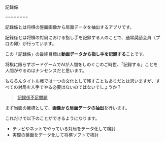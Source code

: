 記録係

========

記録係とは将棋の盤面画像から局面データを抽出するアプリです。

記録係とは将棋の対局における指し手を記録する人のことで、通常奨励会員（プロの卵）が行っています。

この「記録係」の最終目標は**動画データから指し手を記録する**ことです。

将棋に限らずボードゲームでAIが人間をしのぐこのご時世、「記録する」ことを人間がやるのはナンセンスだと思います。

もちろんタイトル戦では一つの文化として残すこともありだとは思いますが、すべての対局を人手でやる必要はないのではないでしょうか？

> [記録係不足問題](http://shogiweblog.net/archives/1813#3)

まず当面の目標として、**画像から局面データの抽出**を行います。

これだけで以下のことができるようになります。

- テレビやネットでやっている対局をデータ化して検討
- 実際の盤面をデータ化して将棋ソフトで検討

